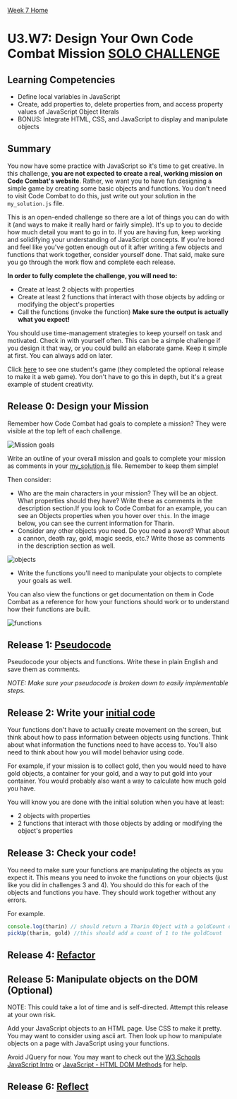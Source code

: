 [Week 7 Home](../)
# U3.W7: Design Your Own Code Combat Mission [SOLO CHALLENGE](https://github.com/Devbootcamp/phase-0-handbook/blob/master/solo-challenges.md)

## Learning Competencies
- Define local variables in JavaScript
- Create, add properties to, delete properties from, and access property values of JavaScript Object literals
- BONUS: Integrate HTML, CSS, and JavaScript to display and manipulate objects

## Summary
You now have some practice with JavaScript so it's time to get creative. In this challenge, **you are not expected to create a real, working mission on Code Combat's website**. Rather, we want you to have fun designing a simple game by creating some basic objects and functions. You don't need to visit Code Combat to do this, just write out your solution in the `my_solution.js` file.

This is an open-ended challenge so there are a lot of things you can do with it (and ways to make it really hard or fairly simple). It's up to you to decide how much detail you want to go in to. If you are having fun, keep working and solidifying your understanding of JavaScript concepts. If you're bored and feel like you've gotten enough out of it after writing a few objects and functions that work together, consider yourself done. That said, make sure you go through the work flow and complete each release.

**In order to fully complete the challenge, you will need to:**
- Create at least 2 objects with properties
- Create at least 2 functions that interact with those objects by adding or modifying the object's properties
- Call the functions (invoke the function) **Make sure the output is actually what you expect!**

You should use time-management strategies to keep yourself on task and motivated. Check in with yourself often. This can be a simple challenge if you design it that way, or you could build an elaborate game. Keep it simple at first. You can always add on later.

Click [here](http://kiopelani.github.io/Projects/orpheus_game.html) to see one student's game (they completed the optional release to make it a web game). You don't have to go this in depth, but it's a great example of student creativity.

## Release 0: Design your Mission

Remember how Code Combat had goals to complete a mission? They were visible at the top left of each challenge.

![Mission goals](../imgs/cc-mission.png)

Write an outline of your overall mission and goals to complete your mission as comments in your [my_solution.js](my_solution.js) file. Remember to keep them simple!

Then consider:
- Who are the main characters in your mission? They will be an object. What properties should they have? Write these as comments in the description section.If you look to Code Combat for an example, you can see an Objects properties when you hover over `this`. In the image below, you can see the current information for Tharin.
- Consider any other objects you need. Do you need a sword? What about a cannon, death ray, gold, magic seeds, etc.? Write those as comments in the description section as well.

![objects](../imgs/cc-objects.png)

- Write the functions you'll need to manipulate your objects to complete your goals as well.

You can also view the functions or get documentation on them in Code Combat as a reference for how your functions should work or to understand how their functions are built.

![functions](../imgs/cc-functions.png)

## Release 1: [Pseudocode](https://github.com/Devbootcamp/phase-0-handbook/blob/master/coding-references/pseudocode.md)

Pseudocode your objects and functions. Write these in plain English and save them as comments.

*NOTE: Make sure your pseudocode is broken down to easily implementable steps.*

## Release 2: Write your [initial code](https://github.com/Devbootcamp/phase-0-handbook/blob/master/coding-references/initial-solution.md)

Your functions don't have to actually create movement on the screen, but think about how to pass information between objects using functions. Think about what information the functions need to have access to. You'll also need to think about how you will model behavior using code.

For example, if your mission is to collect gold, then you would need to have gold objects, a container for your gold, and a way to put gold into your container. You would probably also want a way to calculate how much gold you have.

You will know you are done with the initial solution when you have at least:
- 2 objects with properties
- 2 functions that interact with those objects by adding or modifying the object's properties

## Release 3: Check your code!
You need to make sure your functions are manipulating the objects as you expect it. This means you need to invoke the functions on your objects (just like you did in challenges 3 and 4). You should do this for each of the objects and functions you have. They should work together without any errors. 

For example. 

```Javascript
console.log(tharin) // should return a Tharin Object with a goldCount of 0
pickUp(tharin, gold) //this should add a count of 1 to the goldCount

```

## Release 4: [Refactor](https://github.com/Devbootcamp/phase-0-handbook/blob/master/coding-references/refactoring.md)

## Release 5: Manipulate objects on the DOM (Optional)
NOTE: This could take a lot of time and is self-directed. Attempt this release at your own risk.

Add your JavaScript objects to an HTML page. Use CSS to make it pretty. You may want to consider using ascii art. Then look up how to manipulate objects on a page with JavaScript using your functions.

Avoid JQuery for now. You may want to check out the [W3 Schools JavaScript Intro](http://www.w3schools.com/js/js_intro.asp) or [JavaScript - HTML DOM Methods](http://www.w3schools.com/js/js_htmldom_methods.asp) for help.

## Release 6: [Reflect](https://github.com/Devbootcamp/phase-0-handbook/blob/master/coding-references/reflection-guidelines.md)

